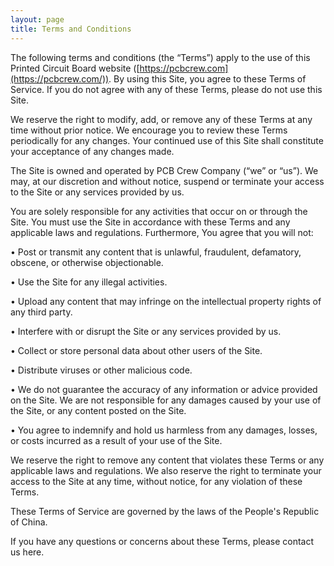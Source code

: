 ```yaml
---
layout: page
title: Terms and Conditions
---
```


The following terms and conditions (the “Terms”) apply to the use of this Printed Circuit Board website ([https://pcbcrew.com](https://pcbcrew.com/)). By using this Site, you agree to these Terms of Service. If you do not agree with any of these Terms, please do not use this Site.

We reserve the right to modify, add, or remove any of these Terms at any time without prior notice. We encourage you to review these Terms periodically for any changes. Your continued use of this Site shall constitute your acceptance of any changes made.

The Site is owned and operated by PCB Crew Company (“we” or “us”). We may, at our discretion and without notice, suspend or terminate your access to the Site or any services provided by us.

You are solely responsible for any activities that occur on or through the Site. You must use the Site in accordance with these Terms and any applicable laws and regulations. Furthermore, You agree that you will not:

• Post or transmit any content that is unlawful, fraudulent, defamatory, obscene, or otherwise objectionable.

• Use the Site for any illegal activities.

• Upload any content that may infringe on the intellectual property rights of any third party.

• Interfere with or disrupt the Site or any services provided by us.

• Collect or store personal data about other users of the Site.

• Distribute viruses or other malicious code.

• We do not guarantee the accuracy of any information or advice provided on the Site. We are not responsible for any damages caused by your use of the Site, or any content posted on the Site.

• You agree to indemnify and hold us harmless from any damages, losses, or costs incurred as a result of your use of the Site.

We reserve the right to remove any content that violates these Terms or any applicable laws and regulations. We also reserve the right to terminate your access to the Site at any time, without notice, for any violation of these Terms.

These Terms of Service are governed by the laws of the People's Republic of China.

If you have any questions or concerns about these Terms, please contact us here.
